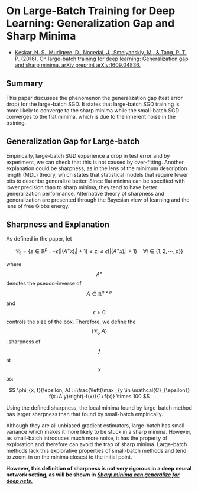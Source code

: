 # On Large-Batch Training for Deep Learning: Generalization Gap and Sharp Minima

- [Keskar, N. S., Mudigere, D., Nocedal, J., Smelyanskiy, M., & Tang, P. T. P. (2016). On large-batch training for deep learning: Generalization gap and sharp minima. arXiv preprint arXiv:1609.04836.](https://arxiv.org/pdf/1609.04836.pdf)

## Summary

This paper discusses the phenomenon the generalization gap (test error drop) for the large-batch SGD. It states that large-batch SGD training is more likely to converge to the sharp minima while the small-batch SGD converges to the flat minima, which is due to the inherent noise in the training.

## Generalization Gap for Large-batch

Empirically, large-batch SGD experience a drop in test error and by experiment, we can check that this is not caused by over-fitting. Another explanation could be sharpness, as in the lens of the minimum description length (MDL) theory, which states that statistical models that require fewer bits to describe generalize better. Since flat minima can be specified with lower precision than to sharp minima, they tend to have better generalization performance. Alternative theory of sharpness and generalization are presented through the Bayesian view of learning and the lens of free Gibbs energy.

## Sharpness and Explanation

As defined in the paper, let

$$
\mathcal{C}_{\epsilon}=\left\{z \in \mathbb{R}^{p} :-\epsilon\left(\left|\left(A^{+} x\right)_{i}\right|+1\right) \leq z_{i} \leq \epsilon\left(\left|\left(A^{+} x\right)_{i}\right|+1\right) \quad \forall i \in\{1,2, \cdots, p\}\right\}
$$

where $$A^+$$ denotes the pseudo-inverse of $$A \in \mathbb{R}^{n \times p}$$ and $$\epsilon > 0$$ controls the size of the box. Therefore, we define the $$\left(\mathcal{C}_{\epsilon}, A\right)$$-sharpness of $$f$$ at $$x$$ as:

$$
\phi_{x, f}(\epsilon, A) :=\frac{\left(\max _{y \in \mathcal{C}_{\epsilon}} f(x+A y)\right)-f(x)}{1+f(x)} \times 100
$$

Using the defined sharpness, the local minima found by large-batch method has larger sharpness than that found by small-batch empirically.

Although they are all unbiased gradient estimators, large-batch has small variance which makes it more likely to be stuck in a sharp minima. However, as small-batch introduces much more noise, it has the property of exploration and therefore can avoid the trap of sharp minima. Large-batch methods lack this explorative properties of small-batch methods and tend to zoom-in on the minima closest to the initial point.

**However, this definition of sharpness is not very rigorous in a deep neural network setting, as will be shown in [*Sharp minima can generalize for deep nets.*](./Sharpe_Minima_Works.html)**
